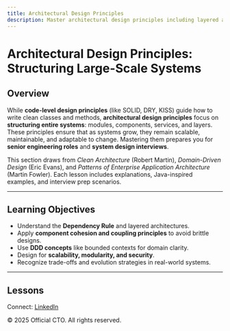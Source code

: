 ```yaml
---
title: Architectural Design Principles
description: Master architectural design principles including layered architecture, dependency rule, component cohesion & coupling, domain-driven design, scalability, modularity, information hiding, and evolutionary architecture to design large-scale, maintainable systems.
---
```


# Architectural Design Principles: Structuring Large-Scale Systems

## Overview
While **code-level design principles** (like SOLID, DRY, KISS) guide how to write clean classes and methods, **architectural design principles** focus on **structuring entire systems**: modules, components, services, and layers.  
These principles ensure that as systems grow, they remain scalable, maintainable, and adaptable to change. Mastering them prepares you for **senior engineering roles** and **system design interviews**.

This section draws from *Clean Architecture* (Robert Martin), *Domain-Driven Design* (Eric Evans), and *Patterns of Enterprise Application Architecture* (Martin Fowler). Each lesson includes explanations, Java-inspired examples, and interview prep scenarios.

---

## Learning Objectives
- Understand the **Dependency Rule** and layered architectures.
- Apply **component cohesion and coupling principles** to avoid brittle designs.
- Use **DDD concepts** like bounded contexts for domain clarity.
- Design for **scalability, modularity, and security**.
- Recognize trade-offs and evolution strategies in real-world systems.

---

## Lessons

<!-- 1. **Introduction to Architectural Design Principles**  
   Why architectural principles differ from code-level ones, and why they matter at scale.  
   [Start Lesson →](/interview-section/architectural-design-principles/intro)

2. **Separation of Layers & Tiered Architectures**  
   Presentation, business, and data layers; avoiding leakage between tiers.  
   [Start Lesson →](/interview-section/architectural-design-principles/layered-architecture)

3. **Dependency Rule (Clean Architecture)**  
   Source code dependencies must point inward; frameworks and DB at outer rings, business logic at core.  
   [Start Lesson →](/interview-section/architectural-design-principles/dependency-rule)

4. **Component Cohesion Principles**  
   - REP: Reuse/Release Equivalence Principle  
   - CCP: Common Closure Principle  
   - CRP: Common Reuse Principle  
   [Start Lesson →](/interview-section/architectural-design-principles/component-cohesion)

5. **Component Coupling Principles**  
   - ADP: Acyclic Dependencies Principle  
   - SDP: Stable Dependencies Principle  
   - SAP: Stable Abstractions Principle  
   [Start Lesson →](/interview-section/architectural-design-principles/component-coupling)

6. **High Cohesion & Low Coupling at System Level**  
   Applying modularity principles beyond classes to modules and services.  
   [Start Lesson →](/interview-section/architectural-design-principles/system-cohesion-coupling)

7. **Domain-Driven Design Principles (DDD Lite)**  
   Bounded contexts, ubiquitous language, aggregates.  
   [Start Lesson →](/interview-section/architectural-design-principles/ddd-principles)

8. **Scalability & Availability Principles**  
   CAP theorem, consistency trade-offs, partition tolerance.  
   [Start Lesson →](/interview-section/architectural-design-principles/scalability-availability)

9. **Modularity & Microservices Principles**  
   When to split a monolith, Conway’s Law, microservices vs modular monolith.  
   [Start Lesson →](/interview-section/architectural-design-principles/modularity-microservices)

10. **Information Hiding in Architecture**  
    Exposing contracts via APIs, hiding implementation details.  
    [Start Lesson →](/interview-section/architectural-design-principles/architecture-info-hiding)

11. **Principle of Least Knowledge at Service Boundaries**  
    Minimizing external dependencies between services.  
    [Start Lesson →](/interview-section/architectural-design-principles/least-knowledge-services)

12. **Security Principles in Architecture**  
    Least Privilege, Defense in Depth, Fail Securely.  
    [Start Lesson →](/interview-section/architectural-design-principles/security-principles)

13. **Architectural Trade-offs**  
    Balancing performance, flexibility, and complexity.  
    [Start Lesson →](/interview-section/architectural-design-principles/architectural-tradeoffs)

14. **Evolutionary Architecture Principles**  
    Strangler pattern, continuous delivery, fitness functions.  
    [Start Lesson →](/interview-section/architectural-design-principles/evolutionary-architecture)

15. **Interview & Case Studies**  
    Common system design questions and how these principles apply.  
    [Start Lesson →](/interview-section/architectural-design-principles/interview-cases) -->

<!-- ---

## Start Your Journey
Start with [Introduction to Architectural Design Principles](/interview-section/architectural-design-principles/intro), or explore related [system design topics](/interview-section/hld) for advanced preparation.

--- -->

<footer>
  <p>Connect: <a href="https://www.linkedin.com/in/ravi-shankar-a725b0225/">LinkedIn</a></p>
  <p>&copy; 2025 Official CTO. All rights reserved.</p>
</footer>
